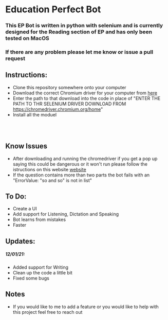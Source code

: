 # Education Perfect Bot

### This EP Bot is written in python with selenium and is currently designed for the Reading section of EP and has only been tested on MacOS

### If there are any problem please let me know or issue a pull request

## Instructions:

- Clone this repository somewhere onto your computer
- Download the correct Chromium driver for your computer from [here](https://chromedriver.chromium.org/home)
- Enter the path to that download into the code in place of "ENTER THE PATH TO THR SELENIUM DRIVER DOWNLOAD FROM https://chromedriver.chromium.org/home"
- Install all the moduel

<br></br>
## Know Issues

- After downloading and running the chromedriver if you get a pop up saying this could be dangerous or it won't run please follow the istructions on this website [website](https://dev.to/ruthmoog/dealing-with-error-chromedriver-cannot-be-opened-because-the-developer-cannot-be-verified-1897)
- If the question contains more than two parts the bot fails with an "ErrorValue: "so and so" is not in list"

## To Do:

- Create a UI
- Add support for Listening, Dictation and Speaking
- Bot learns from mistakes
- Faster

## Updates:

##### 12/01/21:

- Added support for Writing
- Clean up the code a little bit
- Fixed some bugs

## Notes

- If you would like to me to add a feature or you would like to help with this project feel free to reach out
